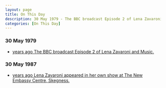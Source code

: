 ```yaml
---
layout: page
title: On This Day
description: 30 May 1979 - The BBC broadcast Episode 2 of Lena Zavaroni and Music. 30 May 1987 - Lena Zavaroni appeared in her own show at The New Embassy Centre, Skegness.
categories: [On This Day]
---
```


### 30 May 1979
* [<span id="age1"></span> years ago The BBC broadcast Episode 2 of Lena Zavaroni and Music.](/bbc%20one/lena%20zavaroni%20and%20music/1979/05/30/lena-zavaroni-and-music.html)

### 30 May 1987
* [<span id="age2"></span> years ago Lena Zavaroni appeared in her own show at The New Embassy Centre, Skegness.](/theatre/the%20lena%20zavaroni%20show/1987/05/30/the-lena-zavaroni-show.html)

<!-- Script for calculating number of years ago -->
<script>
var dob = '19870530';
var year = Number(dob.substr(0, 4));
var month = Number(dob.substr(4, 2)) - 1;
var day = Number(dob.substr(6, 2));
var today = new Date();
var age1 = today.getFullYear() - year;
if (today.getMonth() < month || (today.getMonth() == month && today.getDate() < day)) {
age1--;
}
document.getElementById("age1").innerHTML=age1;

var dob = '19870530';
var year = Number(dob.substr(0, 4));
var month = Number(dob.substr(4, 2)) - 1;
var day = Number(dob.substr(6, 2));
var today = new Date();
var age2 = today.getFullYear() - year;
if (today.getMonth() < month || (today.getMonth() == month && today.getDate() < day)) {
age2--;
}
document.getElementById("age2").innerHTML=age2;
</script>

